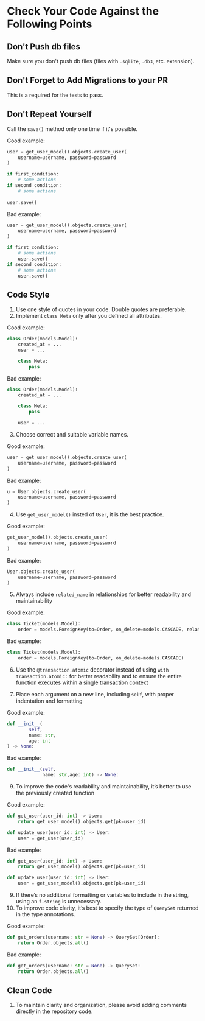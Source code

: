 # Сheck Your Code Against the Following Points

## Don't Push db files
Make sure you don't push db files (files with `.sqlite`, `.db3`, etc. extension).

## Don't Forget to Add Migrations to your PR
This is a required for the tests to pass.

## Don't Repeat Yourself
Call the `save()` method only one time if it's possible.

Good example:
```python
user = get_user_model().objects.create_user(
    username=username, password=password
)

if first_condition:
    # some actions
if second_condition:
    # some actions
    
user.save()
```

Bad example:
```python
user = get_user_model().objects.create_user(
    username=username, password=password
)

if first_condition:
    # some actions
    user.save()
if second_condition:
    # some actions
    user.save()
```

## Code Style
1. Use one style of quotes in your code. Double quotes are preferable.
2. Implement `class Meta` only after you defined all attributes.

Good example:
```python
class Order(models.Model):
    created_at = ...
    user = ...

    class Meta:
        pass
```

Bad example:
```python
class Order(models.Model):
    created_at = ...

    class Meta:
        pass    

    user = ...
```

3. Choose correct and suitable variable names.

Good example:
```python
user = get_user_model().objects.create_user(
    username=username, password=password
)
```

Bad example:
```python
u = User.objects.create_user(
    username=username, password=password
)
```

4. Use `get_user_model()` insted of `User`, it is the best practice.

Good example:
```python
get_user_model().objects.create_user(
    username=username, password=password
)
```

Bad example:
```python
User.objects.create_user(
    username=username, password=password
)
```
5. Always include `related_name` in relationships for better readability and maintainability

Good example:
```python
class Ticket(models.Model):
    order = models.ForeignKey(to=Order, on_delete=models.CASCADE, related_name='tickets')
```

Bad example:
```python
class Ticket(models.Model):
    order = models.ForeignKey(to=Order, on_delete=models.CASCADE)
```

6. Use the `@transaction.atomic` decorator instead of using `with transaction.atomic:` for better readability and to ensure the entire function executes within a single transaction context

7. Place each argument on a new line, including `self`, with proper indentation and formatting
 
Good example:

```python
def __init__(
        self, 
        name: str,
        age: int
) -> None:
```

Bad example:

```python
def __init__(self, 
             name: str,age: int) -> None:
```


9. To improve the code's readability and maintainability, it’s better to use the previously created function

 Good example:

```python
def get_user(user_id: int) -> User:
    return get_user_model().objects.get(pk=user_id)

def update_user(user_id: int) -> User:
    user = get_user(user_id)
```

 Bad example:

```python
def get_user(user_id: int) -> User:
    return get_user_model().objects.get(pk=user_id)

def update_user(user_id: int) -> User:
    user = get_user_model().objects.get(pk=user_id)
```

9. If there’s no additional formatting or variables to include in the string, using an `f-string` is unnecessary. 
10. To improve code clarity, it’s best to specify the type of `QuerySet` returned in the type annotations.

Good example:

```python
def get_orders(username: str = None) -> QuerySet[Order]:
    return Order.objects.all()
```

 Bad example:

```python
def get_orders(username: str = None) -> QuerySet:
    return Order.objects.all()
```

## Clean Code

1. To maintain clarity and organization, please avoid adding comments directly in the repository code.